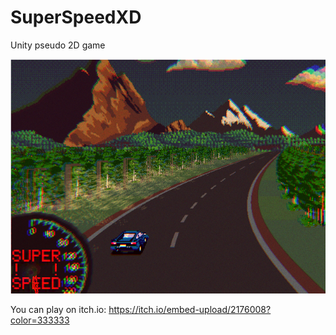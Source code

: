 # SuperSpeedXD
Unity pseudo 2D game

![Screenshot](seed.png)

You can play on itch.io:
https://itch.io/embed-upload/2176008?color=333333
